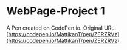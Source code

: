 # WebPage-Project 1

A Pen created on CodePen.io. Original URL: [https://codepen.io/MattikanT/pen/ZERZRVz](https://codepen.io/MattikanT/pen/ZERZRVz).

